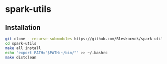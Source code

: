 
# spark-utils

## Installation

```sh
git clone --recurse-submodules https://github.com/Bleskocvok/spark-utils
cd spark-utils
make all install
echo 'export PATH="$PATH:~/bin/"' >> ~/.bashrc
make distclean
```
